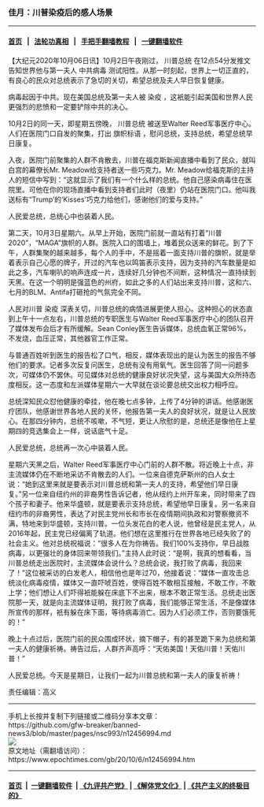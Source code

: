 ### 佳月：川普染疫后的感人场景
------------------------

#### [首页](https://github.com/gfw-breaker/banned-news3/blob/master/README.md) &nbsp;&nbsp;|&nbsp;&nbsp; [法轮功真相](https://github.com/begood0513/basic/blob/master/README.md)  &nbsp;&nbsp;|&nbsp;&nbsp; [手把手翻墙教程](https://github.com/gfw-breaker/guides/wiki)  &nbsp;&nbsp;|&nbsp;&nbsp; [一键翻墙软件](https://github.com/gfw-breaker/nogfw/blob/master/README.md)  



<div><p>
 【大纪元2020年10月06日讯】10月2日午夜刚过，
 <ok href="https://www.epochtimes.com/gb/tag/%E5%B7%9D%E6%99%AE%E6%80%BB%E7%BB%9F.html">
  川普总统
 </ok>
 在12点54分发推文告知世界他与第一夫人
 <ok href="https://www.epochtimes.com/gb/tag/%E4%B8%AD%E5%85%B1%E7%97%85%E6%AF%92.html">
  中共病毒
 </ok>
 测试阳性。从那一时刻起，世界上一切正直的，有良心的民众对总统表示了急切的关切，希望总统及夫人早日恢复健康。
</p>
<p>
 病毒起因于中共。现在美国总统及第一夫人被
 <ok href="https://www.epochtimes.com/gb/tag/%E6%9F%93%E7%96%AB.html">
  染疫
 </ok>
 ，这衹能引起美国和世界人民更强烈的悲愤和一定要铲除中共的决心。
</p>
<p>
 10月2日的同一天，即星期五傍晚，
 <ok href="https://www.epochtimes.com/gb/tag/%E5%B7%9D%E6%99%AE%E6%80%BB%E7%BB%9F.html">
  川普总统
 </ok>
 被送至Walter Reed军事医疗中心。人们在医院门口自发的聚集，打出
 <ok href="https://www.epochtimes.com/gb/tag/%E6%97%97%E5%B8%9C%E6%A0%87%E8%AF%AD.html">
  旗帜标语
 </ok>
 ，慰问总统，支持总统，希望总统早日康复。
</p>
<p>
 入夜，医院门前聚集的人群不肯散去，川普在福克斯新闻直播中看到了民众，就叫白宫的幕僚长Mr. Meadow给支持者送一些巧克力。Mr. Meadow给福克斯的主持人的短信中写到：“这就显示了我们有一个什么样的总统。他自己感染病毒住在医院里。可他在你的现场直播中看到支持者们此时（夜里）仍站在医院门口。他叫我送标有“Trump’的‘Kisses’巧克力给他们，感谢他们的爱与支持。”
</p>
<p>
 人民爱总统，总统心中也装着人民。
</p>
<p>
 第二天，10月3日星期六。从早上开始，医院门前就一直站有打着“川普2020”，“MAGA”旗帜的人群。医院入口的围墙上，堆着民众送来的鲜花。到了下午，人群集聚的越来越多，每个人的手中，不是摇着一面支持川普的旗帜，就是举着表示自己心愿的牌子，开过的汽车也以鸣笛表示支持，因为支持的汽车数量是如此之多，汽车喇叭的响声连成一片，连续好几分钟也不间断，这种情况一直持续到天黑。在这一个明明是强蓝色的州府，如此之多的人们站出来支持川普，这和六、七月的BLM、Antifa打砸抢的气氛完全不同。
</p>
<p>
 人民对川普
 <ok href="https://www.epochtimes.com/gb/tag/%E6%9F%93%E7%96%AB.html">
  染疫
 </ok>
 深表关切，川普总统的病情进展更使人担心。这种担心的状态直到上午十一点左右，川普总统的专职医生与Walter Reed军事医疗中心的团队召开了媒体发布会后才有所缓解。Sean Conley医生告诉媒体，总统血氧正常96%，不发烧，血压正常，其他器官工作正常。
</p>
<p>
 与普通百姓听到医生的报告松了口气，相反，媒体表现出的是认为医生的报告不够他们的要求。记者多次反复问医生，总统有没有用氧气。医生回答了同一问题多次，可媒体仍不罢休。可见媒体对总统的健康良好状况失望，这与美国大众所持态度相反。这一态度和左派媒体星期六一大早就在谈论要总统交出权力相呼应。
</p>
<p>
 总统深知民众怼他健康的牵挂，他在晚七点多钟，上传了4分钟的讲话。他感谢医疗团队，他感谢世界各地人民的关怀，他报告第一夫人的良好状况，就是让人民放心。在那四分钟内，总统不咳嗽，不气短，更让人欣慰的是，总统还是像他在上星期四的竞选集会上一样，说话底气十足。
</p>
<p>
 人民爱总统，总统再一次心中装着人民。
</p>
<p>
 星期六天黑之后，Walter Reed军事医疗中心门前的人群不散。将近晚上十点，非主流媒体仍在不断地采访不肯散去的人们。一位来自德克萨斯州的白人女士说：“她到这里来就是要表示对川普总统和第一夫人的支持，希望他们早日康复。”另一位来自纽约州的非裔男性告诉记者，他从纽约上州开车来，同时带来了四个孩子和妻子。他来华盛顿，就是要表示支持总统，希望他早日康复。另一名来自纽约市的非裔男性，表达了对民主党州长和市长在疫情期间执政和对警察撤资不满，特地来到华盛顿，支持川普。一位头发花白的老人说，他曾经是民主党人，从2016年起，民主党已经偏离了轨道。他们想在这里推行在世界各地已经失败了的社会主义。他对总统祝福说：“很多人在为你祷告。我们100%支持你，早日战胜病毒，以更强壮的身体回来带领我们。”主持人此时说：“是啊，我真的想看看，当川普总统走出医院时，主流媒体会说什么？总统会说，我打败了病毒，我回来了！”这位被采访的白发老人，相信他也是年过70，他接着说：“媒体一直攻击总统淡化病毒疫情，媒体又一直吓唬百姓，使得百姓不敢相互接触，不敢工作，不敢上学；他们想让人们吓得衹能躲在床底下不出来，根本不敢正常生活。总统走出医院那一天，就是向主流媒体证明，我打败了病毒，我们能够正常生活，不是像媒体所宣传的那样，衹有躲在床下面，等待病毒消亡。因为人们必须工作，否则要饿死的！”
</p>
<p>
 晚上十点过后，医院门前的民众围成环状，摘下帽子，有的甚至跪下来为总统和第一夫人的健康祈祷。祷告过后，人群齐声高呼：“天佑美国！天佑川普！天佑川普！”
</p>
<p>
 人民爱总统。今天是星期日，让我们一起为川普总统和第一夫人的康复祈祷！
</p>
<p>
 责任编辑：高义
</p>
</div>
<hr/>
手机上长按并复制下列链接或二维码分享本文章：<br/>
https://github.com/gfw-breaker/banned-news3/blob/master/pages/nsc993/n12456994.md <br/>
<a href='https://github.com/gfw-breaker/banned-news3/blob/master/pages/nsc993/n12456994.md'><img src='https://github.com/gfw-breaker/banned-news3/blob/master/pages/nsc993/n12456994.md.png'/></a> <br/>
原文地址（需翻墙访问）：https://www.epochtimes.com/gb/20/10/6/n12456994.htm


------------------------
#### [首页](https://github.com/gfw-breaker/banned-news3/blob/master/README.md) &nbsp;|&nbsp; [一键翻墙软件](https://github.com/gfw-breaker/nogfw/blob/master/README.md) &nbsp;| [《九评共产党》](https://github.com/gfw-breaker/9ping.md/blob/master/README.md#九评之一评共产党是什么) | [《解体党文化》](https://github.com/gfw-breaker/jtdwh.md/blob/master/README.md) | [《共产主义的终极目的》](https://github.com/gfw-breaker/gczydzjmd.md/blob/master/README.md)


<img src='http://gfw-breaker.win/banned-news3/pages/nsc993/n12456994.md' width='0px' height='0px'/>